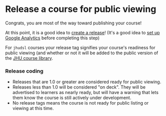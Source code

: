 # Release a course for public viewing

Congrats, you are most of the way toward publishing your course!

At this point, it is a good idea to [create a release](https://docs.github.com/en/repositories/releasing-projects-on-github/managing-releases-in-a-repository)! (It's a good idea to [set up Google Analytics](https://github.com/jhudsl/DaSL_Course_Template_Bookdown/wiki/Google-Analytics) before completing this step)

For `jhudsl` courses your release tag signifies your course's readiness for public viewing (and whether or not it will be added to the public version of the [JHU course library](https://docs.google.com/spreadsheets/d/14KYZA2K3J78mHVCiWV6-vkY6it37Ndxnow1Uu7nMa80/edit#gid=0).

### Release coding
- Releases that are 1.0 or greater are considered ready for public viewing.
- Releases less than 1.0 will be considered "on deck". They will be advertised to learners as nearly ready, but will have a warning that lets them know the course is still actively under development.
- No release tags means the course is not ready for public listing or viewing at this time.
